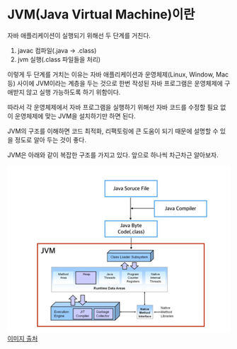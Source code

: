 # JVM(Java Virtual Machine)이란

자바 애플리케이션이 실행되기 위해선 두 단계를 거친다.

1. javac 컴파일(.java -> .class)
2. jvm 실행(.class 파일들을 처리)

이렇게 두 단계를 거치는 이유는 자바 애플리케이션과 운영체제(Linux, Window, Mac 등) 사이에 JVM이라는 계층을 두는 것으로
한번 작성된 자바 프로그램은 운영체제에 구애받지 않고 실행 가능하도록 하기 위함이다.

따라서 각 운영체제에서 자바 프로그램을 실행하기 위해선 자바 코드를 수정할 필요 없이 운영체제에 맞는 JVM을 설치하기만 하면 된다.

JVM의 구조를 이해하면 코드 최적화, 리팩토링에 큰 도움이 되기 때문에 설명할 수 있을 정도로 알아 두는 것이 좋다.

JVM은 아래와 같이 복잡한 구조를 가지고 있다. 앞으로 하나씩 차근차근 알아보자.

![JVM 내부 구조](../image/jvm-structure.png)
[이미지 출처](https://medium.com/@lazysoul/jvm-%EC%9D%B4%EB%9E%80-c142b01571f2)
